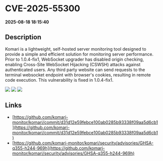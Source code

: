 # CVE-2025-55300

**2025-08-18 18:15:40**

## Description
Komari is a lightweight, self-hosted server monitoring tool designed to provide a simple and efficient solution for monitoring server performance. Prior to 1.0.4-fix1, WebSocket upgrader has disabled origin checking, enabling Cross-Site WebSocket Hijacking (CSWSH) attacks against authenticated users. Any third party website can send requests to the terminal websocket endpoint with browser's cookies, resulting in remote code execution. This vulnerability is fixed in 1.0.4-fix1.

![](https://img.shields.io/static/v1?label=Score&message=8.6&color=red)
![](https://img.shields.io/static/v1?label=Severity&message=HIGH&color=red)
![](https://img.shields.io/static/v1?label=CWE&message=XSS&color=green)

## Links
- [https://github.com/komari-monitor/komari/commit/d31d12e59febce100ab0285b93338f09aa5d6cb1](https://github.com/komari-monitor/komari/commit/d31d12e59febce100ab0285b93338f09aa5d6cb1)
- [https://github.com/komari-monitor/komari/security/advisories/GHSA-q355-h244-969h](https://github.com/komari-monitor/komari/security/advisories/GHSA-q355-h244-969h)
